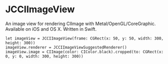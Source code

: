 # JCCIImageView
An image view for rendering CIImage with Metal/OpenGL/CoreGraphic. Available on iOS and OS X. Written in Swift.

```
let imageView = JCCIImageView(frame: CGRect(x: 50, y: 50, width: 300, height: 300))
imageView.renderer = JCCIImageViewSuggestedRenderer()
imageView.image = CIImage(color: CIColor.black).cropped(to: CGRect(x: 0, y: 0, width: 300, height: 300))

```
